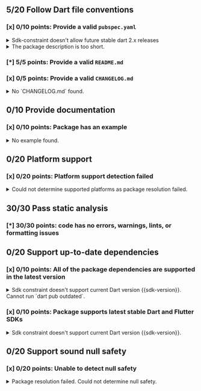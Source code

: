 ## 5/20 Follow Dart file conventions

### [x] 0/10 points: Provide a valid `pubspec.yaml`

<details>
<summary>
Sdk-constraint doesn't allow future stable dart 2.x releases
</summary>

`pubspec.yaml:6:8`

```
  ╷
6 │   sdk: ">=2.12.0-0 <2.12.0"
  │        ^^^^^^^^^^^^^^^^^^^^
  ╵
```

</details>
<details>
<summary>
The package description is too short.
</summary>

Add more detail to the `description` field of `pubspec.yaml`. Use 60 to 180 characters to describe the package, what it does, and its target use case.
</details>

### [*] 5/5 points: Provide a valid `README.md`


### [x] 0/5 points: Provide a valid `CHANGELOG.md`

<details>
<summary>
No `CHANGELOG.md` found.
</summary>

Changelog entries help developers follow the progress of your package. See the [example](https://raw.githubusercontent.com/dart-lang/stagehand/master/templates/package-simple/CHANGELOG.md) generated by `stagehand`.
</details>

## 0/10 Provide documentation

### [x] 0/10 points: Package has an example

<details>
<summary>
No example found.
</summary>

See [package layout](https://dart.dev/tools/pub/package-layout#examples) guidelines on how to add an example.
</details>

## 0/20 Platform support

### [x] 0/20 points: Platform support detection failed

<details>
<summary>
Could not determine supported platforms as package resolution failed.
</summary>

Run `dart pub get` for more information.
</details>

## 30/30 Pass static analysis

### [*] 30/30 points: code has no errors, warnings, lints, or formatting issues


## 0/20 Support up-to-date dependencies

### [x] 0/10 points: All of the package dependencies are supported in the latest version

<details>
<summary>
Sdk constraint doesn't support current Dart version {{sdk-version}}. Cannot run `dart pub outdated`.
</summary>

`pubspec.yaml:6:8`

```
  ╷
6 │   sdk: ">=2.12.0-0 <2.12.0"
  │        ^^^^^^^^^^^^^^^^^^^^
  ╵
```

</details>

### [x] 0/10 points: Package supports latest stable Dart and Flutter SDKs

<details>
<summary>
Sdk constraint doesn't support current Dart version {{sdk-version}}.
</summary>

`pubspec.yaml:6:8`

```
  ╷
6 │   sdk: ">=2.12.0-0 <2.12.0"
  │        ^^^^^^^^^^^^^^^^^^^^
  ╵
```

Try widening the upper boundary of the constraint.
</details>

## 0/20 Support sound null safety

### [x] 0/20 points: Unable to detect null safety

<details>
<summary>
Package resolution failed. Could not determine null safety.
</summary>

Run `dart pub get` for more information.
</details>